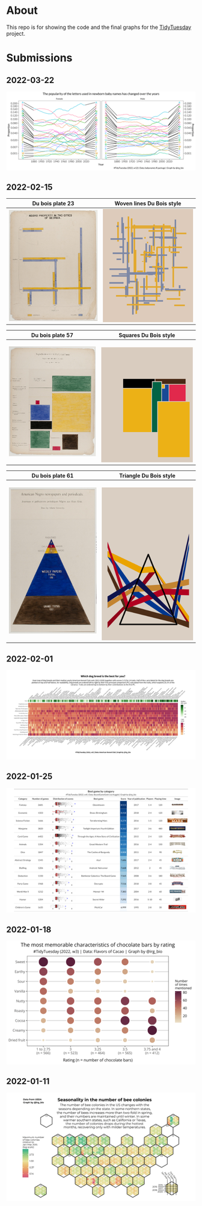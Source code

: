 About
================

This repo is for showing the code and the final graphs for
the [TidyTuesday](https://github.com/rfordatascience/tidytuesday)
project.


Submissions
================

## 2022-03-22

![Popularity of letters in newborn baby names](2022/2022-03-22/final_graph.png)

## 2022-02-15

Du bois plate 23             |  Woven lines Du Bois style
:-------------------------:|:-------------------------:
![Du bois challenge](2022/2022-02-15/final_graphs/woven/image-006.jpg) | ![Du bois challenge](2022/2022-02-15/final_graphs/woven/woven.png)

Du bois plate 57            |  Squares Du Bois style
:-------------------------:|:-------------------------:
![Du bois challenge](2022/2022-02-15/final_graphs/squares/image-022.jpg) | ![Du bois challenge](2022/2022-02-15/final_graphs/squares/squares.png)

Du bois plate 61            |  Triangle Du Bois style
:-------------------------:|:-------------------------:
![Du bois challenge](2022/2022-02-15/final_graphs/triangle/image-024.jpg) | ![Du bois challenge](2022/2022-02-15/final_graphs/triangle/triangle.png)


## 2022-02-01

![Dog breeds and their traits](2022/2022-02-01/final_graph.png)

## 2022-01-25

![Table of board game info](2022/2022-01-25/final_graph.png)

## 2022-01-18

![Most mentioned features of chocolate bars](2022/2022-01-18/final_graph.png)

## 2022-01-11

![Seasonality in the number of bee colonies in the US](2022/2022-01-11/final_graph.png)


